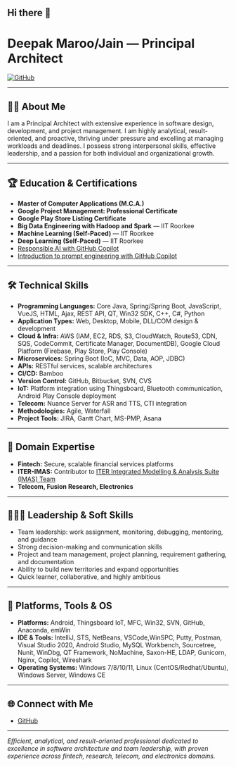 ## Hi there 👋

<!--
**deepakmaroo/deepakmaroo** is a ✨ _special_ ✨ repository because its `README.md` (this file) appears on your GitHub profile.

Here are some ideas to get you started:

- 🔭 I’m currently working on ...
- 🌱 I’m currently learning ...
- 👯 I’m looking to collaborate on ...
- 🤔 I’m looking for help with ...
- 💬 Ask me about ...
- 📫 How to reach me: ...
- 😄 Pronouns: ...
- ⚡ Fun fact: ...
-->
# Deepak Maroo/Jain — Principal Architect
<!--
[![LinkedIn](https://img.shields.io/badge/LinkedIn-deepak--jain--dj-blue?logo=linkedin)](https://www.linkedin.com/in/deepak-jain-dj/)-->
[![GitHub](https://img.shields.io/badge/GitHub-deepakmaroo-black?logo=github)](https://github.com/deepakmaroo)

---

## 👨‍💻 About Me

I am a Principal Architect with extensive experience in software design, development, and project management. I am highly analytical, result-oriented, and proactive, thriving under pressure and excelling at managing workloads and deadlines. I possess strong interpersonal skills, effective leadership, and a passion for both individual and organizational growth.

---

## 🏆 Education & Certifications

- **Master of Computer Applications (M.C.A.)**
- **Google Project Management: Professional Certificate**
- **Google Play Store Listing Certificate**
- **Big Data Engineering with Hadoop and Spark** — IIT Roorkee
- **Machine Learning (Self-Paced)** — IIT Roorkee
- **Deep Learning (Self-Paced)** — IIT Roorkee
- [Responsible AI with GitHub Copilot](https://learn.microsoft.com/api/achievements/share/en-us/DeepakJain-2532/H7FV6QE8?sharingId=30162827D36CC0E1)
- [Introduction to prompt engineering with GitHub Copilot](https://learn.microsoft.com/api/achievements/share/en-us/DeepakJain-2532/3ANDJXSH?sharingId=30162827D36CC0E1)

---

## 🛠️ Technical Skills

- **Programming Languages:** Core Java, Spring/Spring Boot, JavaScript, VueJS, HTML, Ajax, REST API, QT, Win32 SDK, C++, C#, Python
- **Application Types:** Web, Desktop, Mobile, DLL/COM design & development
- **Cloud & Infra:** AWS (IAM, EC2, RDS, S3, CloudWatch, Route53, CDN, SQS, CodeCommit, Certificate Manager, DocumentDB), Google Cloud Platform (Firebase, Play Store, Play Console)
- **Microservices:** Spring Boot (IoC, MVC, Data, AOP, JDBC)
- **APIs:** RESTful services, scalable architectures
- **CI/CD:** Bamboo
- **Version Control:** GitHub, Bitbucket, SVN, CVS
- **IoT:** Platform integration using Thingsboard, Bluetooth communication, Android Play Console deployment
- **Telecom:** Nuance Server for ASR and TTS, CTI integration
- **Methodologies:** Agile, Waterfall
- **Project Tools:** JIRA, Gantt Chart, MS-PMP, Asana

---

## 💼 Domain Expertise

- **Fintech:** Secure, scalable financial services platforms
- **ITER-IMAS:** Contributor to [ITER Integrated Modelling & Analysis Suite (IMAS) Team](https://github.com/orgs/iterorganization/teams/imas)
- **Telecom, Fusion Research, Electronics**

---

## 🧑‍🤝‍🧑 Leadership & Soft Skills

- Team leadership: work assignment, monitoring, debugging, mentoring, and guidance
- Strong decision-making and communication skills
- Project and team management, project planning, requirement gathering, and documentation
- Ability to build new territories and expand opportunities
- Quick learner, collaborative, and highly ambitious

---

## 🧰 Platforms, Tools & OS

- **Platforms:** Android, Thingsboard IoT, MFC, Win32, SVN, GitHub, Anaconda, emWin
- **IDE & Tools:** IntelliJ, STS, NetBeans, VSCode,WinSPC, Putty, Postman, Visual Studio 2020, Android Studio, MySQL Workbench, Sourcetree, Nunit, WinDbg, QT Framework, NoMachine, Saxon-HE, LDAP, Gunicorn, Nginx, Copilot, Wireshark
- **Operating Systems:** Windows 7/8/10/11, Linux (CentOS/Redhat/Ubuntu), Windows Server, Windows CE

---

## 🌐 Connect with Me

<!-- - [LinkedIn](https://www.linkedin.com/in/deepak-jain-dj/) -->
- [GitHub](https://github.com/deepakmaroo)

---

*Efficient, analytical, and result-oriented professional dedicated to excellence in software architecture and team leadership, with proven experience across fintech, research, telecom, and electronics domains.*
